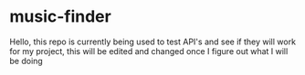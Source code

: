 # music-finder

Hello, this repo is currently being used to test API's and see if they will work for my project, this will be edited and changed once I figure out what I will be doing 